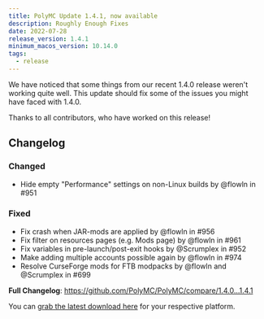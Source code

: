 ```yaml
---
title: PolyMC Update 1.4.1, now available
description: Roughly Enough Fixes
date: 2022-07-28
release_version: 1.4.1
minimum_macos_version: 10.14.0
tags:
  - release
---
```


We have noticed that some things from our recent 1.4.0 release weren't working quite well.
This update should fix some of the issues you might have faced with 1.4.0.

Thanks to all contributors, who have worked on this release!

## Changelog

### Changed

- Hide empty "Performance" settings on non-Linux builds by @flowln in #951

### Fixed

- Fix crash when JAR-mods are applied by @flowln in #956
- Fix filter on resources pages (e.g. Mods page) by @flowln in #961
- Fix variables in pre-launch/post-exit hooks by @Scrumplex in #952
- Make adding multiple accounts possible again by @flowln in #974
- Resolve CurseForge mods for FTB modpacks by @flowln and @Scrumplex in #699

**Full Changelog**: <https://github.com/PolyMC/PolyMC/compare/1.4.0...1.4.1>

You can [grab the latest download here](/download) for your respective platform.
